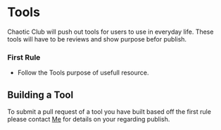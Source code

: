 # Tools
Chaotic Club will push out tools for users to use in everyday life.
These tools will have to be reviews and show purpose befor publish.

### First Rule
- Follow the Tools purpose of usefull resource.


## Building a Tool
To submit a pull request of a tool you have built based off the first rule please contact <a href="mailto:westberginc1@gmail.com">Me</a> for details on your regarding publish.
